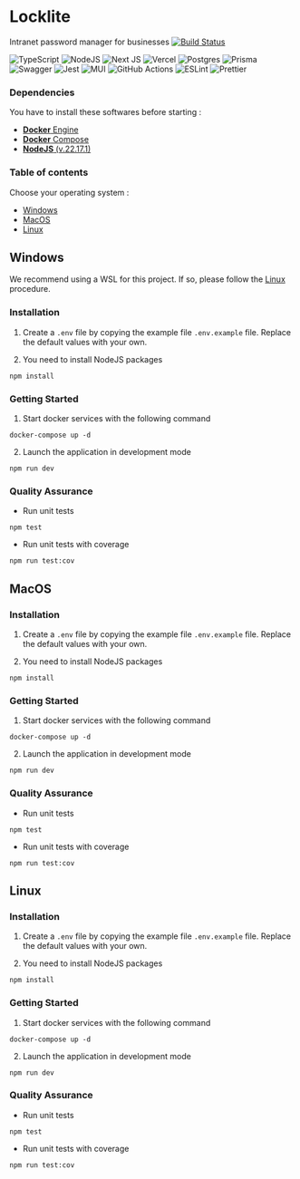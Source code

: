 [//]: # (<img src="LOGO_PATH" alt="LOGO_NAME" style="width: 500px;">)

# Locklite

Intranet password manager for businesses [![Build Status](https://github.com/vbetsch/lockLite/actions/workflows/ci.yml/badge.svg)](https://github.com/vbetsch/lockLite/actions)

![TypeScript](https://img.shields.io/badge/typescript-%23007ACC.svg?style=for-the-badge&logo=typescript&logoColor=white)
![NodeJS](https://img.shields.io/badge/node.js-6DA55F?style=for-the-badge&logo=node.js&logoColor=white)
![Next JS](https://img.shields.io/badge/Next-black?style=for-the-badge&logo=next.js&logoColor=white)
![Vercel](https://img.shields.io/badge/vercel-%23000000.svg?style=for-the-badge&logo=vercel&logoColor=white)
![Postgres](https://img.shields.io/badge/postgres-%23316192.svg?style=for-the-badge&logo=postgresql&logoColor=white)
![Prisma](https://img.shields.io/badge/Prisma-3982CE?style=for-the-badge&logo=Prisma&logoColor=white)
![Swagger](https://img.shields.io/badge/-Swagger-%23Clojure?style=for-the-badge&logo=swagger&logoColor=white)
![Jest](https://img.shields.io/badge/-jest-%23C21325?style=for-the-badge&logo=jest&logoColor=white)
![MUI](https://img.shields.io/badge/MUI-%230081CB.svg?style=for-the-badge&logo=mui&logoColor=white)
![GitHub Actions](https://img.shields.io/badge/github%20actions-%232671E5.svg?style=for-the-badge&logo=githubactions&logoColor=white)
![ESLint](https://img.shields.io/badge/ESLint-4B3263?style=for-the-badge&logo=eslint&logoColor=white)
![Prettier](https://img.shields.io/badge/prettier-%23F7B93E.svg?style=for-the-badge&logo=prettier&logoColor=black)

[//]: # (## Asserts)

[//]: # (- [ASSERT_NAME]&#40;ASSERT_PATH&#41;)

### Dependencies

You have to install these softwares before starting :

- [**Docker** Engine](https://docs.docker.com/engine/install/)
- [**Docker** Compose](https://docs.docker.com/compose/install/)
- [**NodeJS** (v.22.17.1)](https://nodejs.org/en/blog/release/v22.17.1)

### Table of contents

Choose your operating system :

- [Windows](#windows)
- [MacOS](#macos)
- [Linux](#linux)

<h2 id="windows">Windows</h2>

We recommend using a WSL for this project. If so, please follow the [Linux](#linux) procedure.

### Installation

1. Create a `.env` file by copying the example file `.env.example` file. Replace the default values with your own.

2. You need to install NodeJS packages

```shell
npm install
```

### Getting Started

1. Start docker services with the following command

```shell
docker-compose up -d
```

2. Launch the application in development mode

```shell
npm run dev
```

### Quality Assurance

- Run unit tests

```shell
npm test
```

- Run unit tests with coverage

```shell
npm run test:cov
```

<h2 id="macos">MacOS</h2>

### Installation

1. Create a `.env` file by copying the example file `.env.example` file. Replace the default values with your own.

2. You need to install NodeJS packages

```shell
npm install
```

### Getting Started

1. Start docker services with the following command

```shell
docker-compose up -d
```

2. Launch the application in development mode

```shell
npm run dev
```

### Quality Assurance

- Run unit tests

```shell
npm test
```

- Run unit tests with coverage

```shell
npm run test:cov
```

<h2 id="linux">Linux</h2>

### Installation

1. Create a `.env` file by copying the example file `.env.example` file. Replace the default values with your own.

2. You need to install NodeJS packages

```shell
npm install
```

### Getting Started

1. Start docker services with the following command

```shell
docker-compose up -d
```

2. Launch the application in development mode

```shell
npm run dev
```

### Quality Assurance

- Run unit tests

```shell
npm test
```

- Run unit tests with coverage

```shell
npm run test:cov
```
